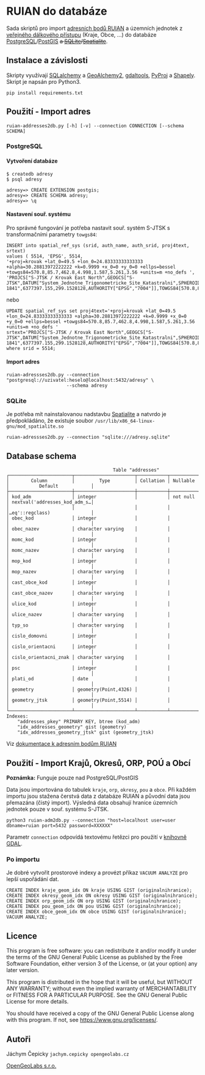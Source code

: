 # RUIAN do databáze

Sada skriptů pro import [adresních bodů RUIAN](https://nahlizenidokn.cuzk.cz/stahniadresnimistaruian.aspx) a územních jednotek z [veřejného dálkového přístupu](https://vdp.cuzk.cz/vdp/ruian/vymennyformat/vyhledej) (Kraje, Obce, ...)
do databáze [PostgreSQL](http://postgresql.org)/[PostGIS](http://postgis.org) ~~a [SQLite](http://sqlite.org)/[Spatialite](https://www.gaia-gis.it/fossil/libspatialite/index)~~.

## Instalace a závislosti

Skripty využívají [SQLalchemy](https://www.sqlalchemy.org/) a
[GeoAlchemy2](https://geoalchemy-2.readthedocs.io/en/latest/),
[gdaltools](https://pypi.org/project/pygdaltools/),
[PyProj](https://pypi.org/project/pyproj/) a
[Shapely](https://pypi.org/project/Shapely/). Skript je napsán pro Python3.

```
pip install requirements.txt
```

## Použití - Import adres

```
ruian-addresses2db.py [-h] [-v] --connection CONNECTION [--schema SCHEMA]
```

### PostgreSQL

#### Vytvoření databáze

```
$ createdb adresy
$ psql adresy

adresy=> CREATE EXTENSION postgis;
adresy=> CREATE SCHEMA adresy;
adresy=> \q
```

#### Nastavení souř. systému

Pro správné fungování je potřeba nastavit souř. systém S-JTSK s transformačními
parametry `towgs84`:

```
INSERT into spatial_ref_sys (srid, auth_name, auth_srid, proj4text, srtext)
values ( 5514, 'EPSG', 5514,
'+proj=krovak +lat_0=49.5 +lon_0=24.83333333333333 +alpha=30.28813972222222 +k=0.9999 +x_0=0 +y_0=0 +ellps=bessel +towgs84=570.8,85.7,462.8,4.998,1.587,5.261,3.56 +units=m +no_defs ',
'PROJCS["S-JTSK / Krovak East North",GEOGCS["S-JTSK",DATUM["System_Jednotne_Trigonometricke_Site_Katastralni",SPHEROID["Bessel 1841",6377397.155,299.1528128,AUTHORITY["EPSG","7004"]],TOWGS84[570.8,85.7,462.8,4.998,1.587,5.261,3.56],AUTHORITY["EPSG","6156"]],PRIMEM["Greenwich",0,AUTHORITY["EPSG","8901"]],UNIT["degree",0.0174532925199433,AUTHORITY["EPSG","9122"]],AUTHORITY["EPSG","4156"]],PROJECTION["Krovak"],PARAMETER["latitude_of_center",49.5],PARAMETER["longitude_of_center",24.83333333333333],PARAMETER["azimuth",30.28813972222222],PARAMETER["pseudo_standard_parallel_1",78.5],PARAMETER["scale_factor",0.9999],PARAMETER["false_easting",0],PARAMETER["false_northing",0],UNIT["metre",1,AUTHORITY["EPSG","9001"]],AXIS["X",EAST],AXIS["Y",NORTH],AUTHORITY["EPSG","5514"]]');
```

nebo

```
UPDATE spatial_ref_sys set proj4text='+proj=krovak +lat_0=49.5 +lon_0=24.83333333333333 +alpha=30.28813972222222 +k=0.9999 +x_0=0 +y_0=0 +ellps=bessel +towgs84=570.8,85.7,462.8,4.998,1.587,5.261,3.56 +units=m +no_defs '
srtext='PROJCS["S-JTSK / Krovak East North",GEOGCS["S-JTSK",DATUM["System_Jednotne_Trigonometricke_Site_Katastralni",SPHEROID["Bessel
1841",6377397.155,299.1528128,AUTHORITY["EPSG","7004"]],TOWGS84[570.8,85.7,462.8,4.998,1.587,5.261,3.56],AUTHORITY["EPSG","6156"]],PRIMEM["Greenwich",0,AUTHORITY["EPSG","8901"]],UNIT["degree",0.0174532925199433,AUTHORITY["EPSG","9122"]],AUTHORITY["EPSG","4156"]],PROJECTION["Krovak"],PARAMETER["latitude_of_center",49.5],PARAMETER["longitude_of_center",24.83333333333333],PARAMETER["azimuth",30.28813972222222],PARAMETER["pseudo_standard_parallel_1",78.5],PARAMETER["scale_factor",0.9999],PARAMETER["false_easting",0],PARAMETER["false_northing",0],UNIT["metre",1,AUTHORITY["EPSG","9001"]],AXIS["X",EAST],AXIS["Y",NORTH],AUTHORITY["EPSG","5514"]]'
where srid = 5514;
```

#### Import adres

```
ruian-adressses2db.py --connection "postgresql://uzivatel:heselo@localhost:5432/adresy" \
                      --schema adresy
```

### SQLite

Je potřeba mít nainstalovanou nadstavbu
[Spatialite](https://www.gaia-gis.it/fossil/libspatialite/index) a natvrdo je
předpokládáno, že existuje soubor `/usr/lib/x86_64-linux-gnu/mod_spatialite.so`

```
ruian-adressses2db.py --connection "sqlite:///adresy.sqlite"
```

## Database schema
```
                                       Table "addresses"
┌───────────────────────┬──────────────────────┬───────────┬──────────┬──────────────────────────────┐
│        Column         │         Type         │ Collation │ Nullable │           Default            │
├───────────────────────┼──────────────────────┼───────────┼──────────┼──────────────────────────────┤
│ kod_adm               │ integer              │           │ not null │ nextval('addresses_kod_adm_s…│
│                       │                      │           │          │…eq'::regclass)               │
│ obec_kod              │ integer              │           │          │                              │
│ obec_nazev            │ character varying    │           │          │                              │
│ momc_kod              │ integer              │           │          │                              │
│ momc_nazev            │ character varying    │           │          │                              │
│ mop_kod               │ integer              │           │          │                              │
│ mop_nazev             │ character varying    │           │          │                              │
│ cast_obce_kod         │ integer              │           │          │                              │
│ cast_obce_nazev       │ character varying    │           │          │                              │
│ ulice_kod             │ integer              │           │          │                              │
│ ulice_nazev           │ character varying    │           │          │                              │
│ typ_so                │ character varying    │           │          │                              │
│ cislo_domovni         │ integer              │           │          │                              │
│ cislo_orientacni      │ integer              │           │          │                              │
│ cislo_orientacni_znak │ character varying    │           │          │                              │
│ psc                   │ integer              │           │          │                              │
│ plati_od              │ date                 │           │          │                              │
│ geometry              │ geometry(Point,4326) │           │          │                              │
│ geometry_jtsk         │ geometry(Point,5514) │           │          │                              │
└───────────────────────┴──────────────────────┴───────────┴──────────┴──────────────────────────────┘
Indexes:
    "addresses_pkey" PRIMARY KEY, btree (kod_adm)
    "idx_addresses_geometry" gist (geometry)
    "idx_addresses_geometry_jtsk" gist (geometry_jtsk)
```

Viz [dokumentace k adresním bodům RUIAN](http://vdp.cuzk.cz/vymenny_format/csv/ad-csv-struktura.pdf)

## Použití - Import Krajů, Okresů, ORP, POÚ a Obcí

**Poznámka:** Funguje pouze nad PostgreSQL/PostGIS

Data jsou importována do tabulek `kraje`, `orp`, `okresy`, `pou` a `obce`. Při
každém importu jsou stažena čerstvá data z databáze RUIAN a původní data jsou
přemazána (čistý import). Výsledná data obsahují hranice územních jednotek
pouze  v souř. systému S-JTSK.

```
python3 ruian-adm2db.py --connection "host=localhost user=user dbname=ruian port=5432 password=XXXXXX"

```

Parametr `connection` odpovídá textovému řetězci pro použití v [knihovně GDAL](https://gdal.org/drivers/vector/pg.html).

### Po importu

Je dobré vytvořit prostorové indexy a provézt příkaz `VACUUM ANALYZE` pro lepší
uspořádání dat.

```
CREATE INDEX kraje_geom_idx ON kraje USING GIST (originalnihranice);
CREATE INDEX okresy_geom_idx ON okresy USING GIST (originalnihranice);
CREATE INDEX orp_geom_idx ON orp USING GIST (originalnihranice);
CREATE INDEX pou_geom_idx ON pou USING GIST (originalnihranice);
CREATE INDEX obce_geom_idx ON obce USING GIST (originalnihranice);
VACUUM ANALYZE;
```



## Licence

This program is free software: you can redistribute it and/or modify
it under the terms of the GNU General Public License as published by
the Free Software Foundation, either version 3 of the License, or
(at your option) any later version.

This program is distributed in the hope that it will be useful,
but WITHOUT ANY WARRANTY; without even the implied warranty of
MERCHANTABILITY or FITNESS FOR A PARTICULAR PURPOSE.  See the
GNU General Public License for more details.

You should have received a copy of the GNU General Public License
along with this program.  If not, see <https://www.gnu.org/licenses/>.

## Autoři

Jáchym Čepicky `jachym.cepicky opengeolabs.cz`

[OpenGeoLabs s.r.o.](http://opengeolabs.cz)
